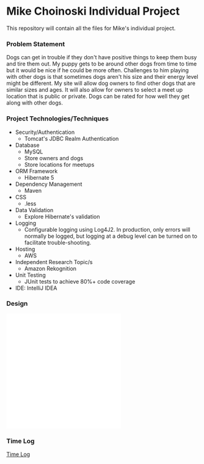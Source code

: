 # Mike Choinoski Individual Project

This repository will contain all the files for Mike's individual project.

### Problem Statement

Dogs can get in trouble if they don't have positive things to keep them busy and tire them out. My puppy gets to be around other dogs from time to time but it would be nice if he could be more often. Challenges to him playing with other dogs is that sometimes dogs aren't his size and their energy level might be different. My site will allow dog owners to find other dogs that are similar sizes and ages. It will also allow for owners to select a meet up location that is public or private. Dogs can be rated for how well they get along with other dogs. 

### Project Technologies/Techniques 

* Security/Authentication
  * Tomcat's JDBC Realm Authentication
* Database
  * MySQL
  * Store owners and dogs
  * Store locations for meetups
* ORM Framework
  * Hibernate 5
* Dependency Management
  * Maven
* CSS 
  * .less
* Data Validation
  * Explore Hibernate's validation
* Logging
  * Configurable logging using Log4J2. In production, only errors will normally be logged, but logging at a debug level can be turned on to facilitate trouble-shooting. 
* Hosting
  * AWS
* Independent Research Topic/s
  * Amazon Rekognition
* Unit Testing
  * JUnit tests to achieve 80%+ code coverage 
* IDE: IntelliJ IDEA


### Design

![Screen Designs](ScreenDesigns.md)
![Database Design](DatabaseDesign.md)

### Time Log

[Time Log](TimeLog.md)
